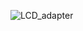 ![LCD_adapter][LCD_adapter]

[LCD_adapter]:https://raw.githubusercontent.com/dasaki/valentia/master/hardware/LCD_adapter/LCD_adapter.jpg
